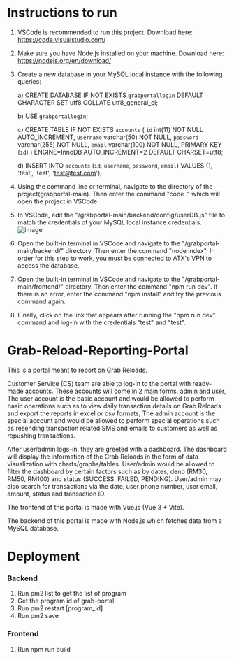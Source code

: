 # Instructions to run

1. VSCode is recommended to run this project. Download here: https://code.visualstudio.com/

2. Make sure you have Node.js installed on your machine. Download here: https://nodejs.org/en/download/

3. Create a new database in your MySQL local instance with the following queries:

      a) CREATE DATABASE IF NOT EXISTS `grabportallogin` DEFAULT CHARACTER SET utf8 COLLATE utf8_general_ci;
      
      b) USE `grabportallogin`;
      
      c) CREATE TABLE IF NOT EXISTS `accounts` (
         `id` int(11) NOT NULL AUTO_INCREMENT,
         `username` varchar(50) NOT NULL,
         `password` varchar(255) NOT NULL,
         `email` varchar(100) NOT NULL,
         PRIMARY KEY (`id`)
         ) ENGINE=InnoDB AUTO_INCREMENT=2 DEFAULT CHARSET=utf8;
      
      d) INSERT INTO `accounts` (`id`, `username`, `password`, `email`) VALUES (1, 'test', 'test', 'test@test.com');

4. Using the command line or terminal, navigate to the directory of the project(grabportal-main). Then enter the command "code ." which will open the project in VSCode.

5. In VSCode, edit the "/grabportal-main/backend/config/userDB.js" file to match the credentials of your MySQL local instance credentials. 
![image](https://user-images.githubusercontent.com/93634846/175802377-3bbde579-3d70-49c5-9c07-b78e9137439d.png)

6. Open the built-in terminal in VSCode and navigate to the "/grabportal-main/backend/" directory. Then enter the command "node index". In order for this step to work, you must be connected to ATX's VPN to access the database. 

7. Open the built-in terminal in VSCode and navigate to the "/grabportal-main/frontend/" directory. Then enter the command "npm run dev". If there is an error, enter the command "npm install" and try the previous command again. 

8. Finally, click on the link that appears after running the "npm run dev" command and log-in with the credentials "test" and "test". 




# Grab-Reload-Reporting-Portal

This is a portal meant to report on Grab Reloads. 

Customer Service (CS) team are able to log-in to the portal with ready-made accounts. These accounts will come in 2 main forms, admin and user, The user account is the basic account and would be allowed to perform basic operations such as to view daily transaction details on Grab Reloads and export the reports in excel or csv formats, The admin account is the special account and would be allowed to perform special operations such as resending transaction related SMS and emails to customers as well as repushing transactions. 

After user/admin logs-in, they are greeted with a dashboard. The dashboard will display the information of the Grab Reloads in the form of data visualization with charts/graphs/tables. User/admin would be allowed to filter the dashboard by certain factors such as by dates, deno (RM30, RM50, RM100) and status (SUCCESS, FAILED, PENDING). User/admin may also search for transactions via the date, user phone number, user email, amount, status and transaction ID. 

The frontend of this portal is made with Vue.js (Vue 3 + Vite). 

The backend of this portal is made with Node.js which fetches data from a MySQL database. 


# Deployment
### Backend
1. Run pm2 list to get the list of program
2. Get the program id of grab-portal
3. Run pm2 restart [program_id]
4. Run pm2 save 

### Frontend
1. Run npm run build